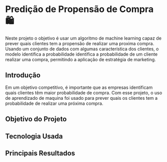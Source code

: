 # Predição de Propensão de Compra 🛍️
Neste projeto o objetivo é usar um algoritmo de machine learning capaz de prever quais clientes tem a propensão de realizar uma proxima compra. Usando um conjunto de dados com algumas característica dos clientes, o modelo identifica a probabilidade identifica a probabilidade de um cliente realizar uma compra, permitindo a aplicação de estratégia de marketing. 
## Introdução 
Em um objetivo competitivo, é importante que as empresas identificam quais clientes têm maior probabilidade de compra. Com esse projeto, o uso de aprendizado de maquina foi usado para prever quais os clientes tem a probabilidade de realizar uma próxima compra. 
## Objetivo do Projeto 
## Tecnologia Usada 
## Principais Resultados 

